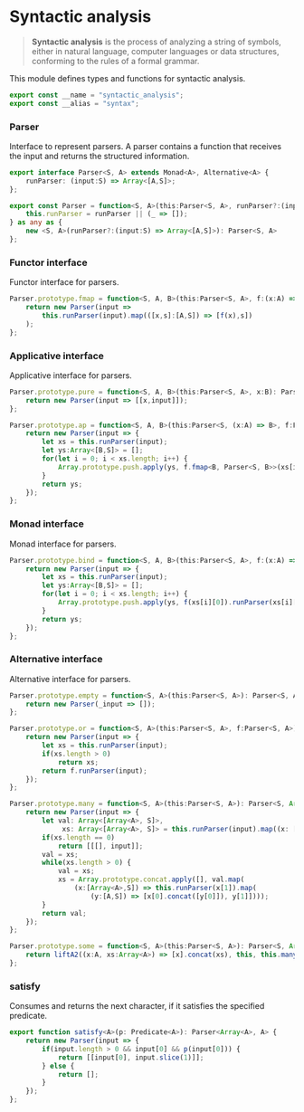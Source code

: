 
# Syntactic analysis
> **Syntactic analysis** is the process of analyzing a string of symbols,
> either in natural language, computer languages or data structures,
> conforming to the rules of a formal grammar.

This module defines types and functions for syntactic analysis.
```typescript
export const __name = "syntactic_analysis";
export const __alias = "syntax";
```

### Parser
Interface to represent parsers. A parser contains a function that receives
the input and returns the structured information.
```typescript
export interface Parser<S, A> extends Monad<A>, Alternative<A> {
    runParser: (input:S) => Array<[A,S]>;
};

export const Parser = function<S, A>(this:Parser<S, A>, runParser?:(input:S) => Array<[A,S]>) {
    this.runParser = runParser || (_ => []);
} as any as {
    new <S, A>(runParser?:(input:S) => Array<[A,S]>): Parser<S, A>
};
```

### Functor interface
Functor interface for parsers.
```typescript
Parser.prototype.fmap = function<S, A, B>(this:Parser<S, A>, f:(x:A) => B): Parser<S, B> {
    return new Parser(input =>
        this.runParser(input).map(([x,s]:[A,S]) => [f(x),s])
    );
};
```

### Applicative interface
Applicative interface for parsers.
```typescript
Parser.prototype.pure = function<S, A, B>(this:Parser<S, A>, x:B): Parser<S, B> {
    return new Parser(input => [[x,input]]);
};

Parser.prototype.ap = function<S, A, B>(this:Parser<S, (x:A) => B>, f:Parser<S, A>): Parser<S, B> {
    return new Parser(input => {
        let xs = this.runParser(input);
        let ys:Array<[B,S]> = [];
        for(let i = 0; i < xs.length; i++) {
            Array.prototype.push.apply(ys, f.fmap<B, Parser<S, B>>(xs[i][0]).runParser(xs[i][1]));
        }
        return ys;
    });
};
```

### Monad interface
Monad interface for parsers.
```typescript
Parser.prototype.bind = function<S, A, B>(this:Parser<S, A>, f:(x:A) => Parser<S, B>): Parser<S, B> {
    return new Parser(input => {
        let xs = this.runParser(input);
        let ys:Array<[B,S]> = [];
        for(let i = 0; i < xs.length; i++) {
            Array.prototype.push.apply(ys, f(xs[i][0]).runParser(xs[i][1]));
        }
        return ys;
    });
};
```

### Alternative interface
Alternative interface for parsers.
```typescript
Parser.prototype.empty = function<S, A>(this:Parser<S, A>): Parser<S, A> {
    return new Parser(_input => []);
};

Parser.prototype.or = function<S, A>(this:Parser<S, A>, f:Parser<S, A>): Parser<S, A> {
    return new Parser(input => {
        let xs = this.runParser(input);
        if(xs.length > 0)
            return xs;
        return f.runParser(input);
    });
};

Parser.prototype.many = function<S, A>(this:Parser<S, A>): Parser<S, Array<A>> {
    return new Parser(input => {
		let val: Array<[Array<A>, S]>,
		     xs: Array<[Array<A>, S]> = this.runParser(input).map((x: [A,S]) => [[x[0]], x[1]]);
		if(xs.length == 0)
            return [[[], input]];
        val = xs;
		while(xs.length > 0) {
            val = xs;
            xs = Array.prototype.concat.apply([], val.map(
                (x:[Array<A>,S]) => this.runParser(x[1]).map(
                    (y:[A,S]) => [x[0].concat([y[0]]), y[1]])));
		}
		return val;
	});
};

Parser.prototype.some = function<S, A>(this:Parser<S, A>): Parser<S, Array<A>> {
    return liftA2((x:A, xs:Array<A>) => [x].concat(xs), this, this.many());
};
```

### satisfy
Consumes and returns the next character, if it satisfies the specified
predicate.
```typescript
export function satisfy<A>(p: Predicate<A>): Parser<Array<A>, A> {
    return new Parser(input => {
        if(input.length > 0 && input[0] && p(input[0])) {
            return [[input[0], input.slice(1)]];
        } else {
            return [];
        }
    });
};
```
